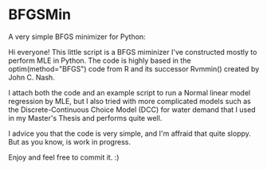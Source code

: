 # BFGSMin
A very simple BFGS minimizer for Python:

Hi everyone! This little script is a BFGS miminizer I've constructed mostly to perform MLE in Python.
The code is highly based in the optim(method="BFGS") code from R and its successor Rvmmin() created by John C. Nash.

I attach both the code and an example script to run a Normal linear model regression by MLE, but I also tried with more complicated models such as the Discrete-Continuous Choice Model (DCC) for water demand that I used in my Master's Thesis and performs quite well.

I advice you that the code is very simple, and I'm affraid that quite sloppy. But as you know, is work in progress.

Enjoy and feel free to commit it. :)

